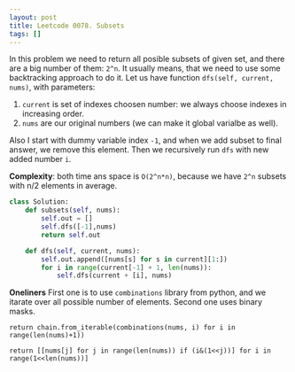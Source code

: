 ```yaml
---
layout: post
title: Leetcode 0078. Subsets
tags: []
---
```


In this problem we need to return all posible subsets of given set, and there are a big number of them: `2^n`. It usually means, that we need to use some backtracking approach to do it.
Let us have function `dfs(self, current, nums)`, with parameters:
1. `current` is set of indexes choosen number: we always choose indexes in increasing order. 
2. `nums` are our original numbers (we can make it global varialbe as well).

Also I start with dummy variable index `-1`, and when we add subset to final answer, we remove this element. Then we recursively run `dfs` with new added number `i`.

**Complexity**: both time ans space is `O(2^n*n)`, because we have `2^n` subsets with n/2 elements in average.

```python
class Solution:
    def subsets(self, nums):
        self.out = []
        self.dfs([-1],nums)
        return self.out

    def dfs(self, current, nums):
        self.out.append([nums[s] for s in current][1:])
        for i in range(current[-1] + 1, len(nums)):
            self.dfs(current + [i], nums)
```

**Oneliners**
First one is to use `combinations` library from python, and we itarate over all possible number of elements. Second one uses binary masks.

```
return chain.from_iterable(combinations(nums, i) for i in range(len(nums)+1))

return [[nums[j] for j in range(len(nums)) if (i&(1<<j))] for i in range(1<<len(nums))]
```
